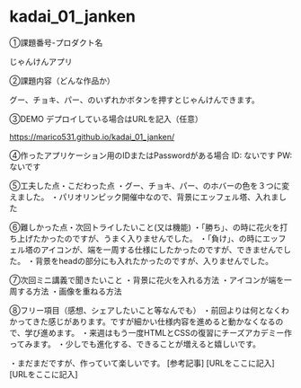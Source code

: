 # kadai_01_janken

①課題番号-プロダクト名 

じゃんけんアプリ

②課題内容（どんな作品か） 

グー、チョキ、パー、のいずれかボタンを押すとじゃんけんできます。

③DEMO デプロイしている場合はURLを記入（任意）

https://marico531.github.io/kadai_01_janken/

④作ったアプリケーション用のIDまたはPasswordがある場合 
ID: ないです PW:　ないです

⑤工夫した点・こだわった点 
・グー、チョキ、パー、のホバーの色を３つに変えました。
・パリオリンピック開催中なので、背景にエッフェル塔、入れました

⑥難しかった点・次回トライしたいこと(又は機能) 
・「勝ち」、の時に花火を打ち上げたかったのですが、うまく入りませんでした。 
・「負け」、の時にエッフェル塔のアイコンが、端を一周する仕様にしたかったのですが、できませんでした。 
・背景をheadの部分にも入れたかったのですが、入りませんでした。

⑦次回ミニ講義で聞きたいこと 
・背景に花火を入れる方法 
・アイコンが端を一周する方法 
・画像を重ねる方法

⑧フリー項目（感想、シェアしたいこと等なんでも） 
・前回よりは何となくわかってきた感じがあります。ですが細かい仕様内容を進めると動かなくなるので、学び進めます。 
・来週はもう一度HTMLとCSSの復習にチーズアカデミー作ってみます。 
・少しでも進化する、できることが増えると嬉しいです。

・まだまだですが、作っていて楽しいです。 [参考記事] [URLをここに記入] [URLをここに記入]
